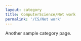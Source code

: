 ```yaml
---
layout: category
title: ComputerScience/Net work
permalink: '/CS/Net work'
---
```


Another sample category page.